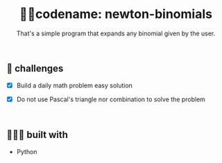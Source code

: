 <h1 align="center"> 🐱‍👤codename: newton-binomials</h1>

<p align="center">That's a simple program that expands any binomial given by the user.</p>

<br />

## 🏹 challenges 
- [X] Build a daily math problem easy solution
- [X] Do not use Pascal's triangle nor combination to solve the problem


<br />

## 👨🏻‍💻 built with
- Python

